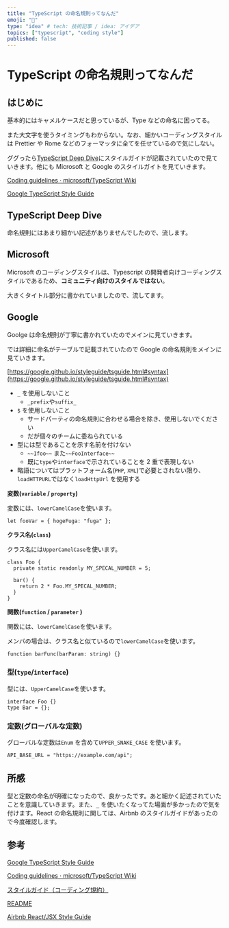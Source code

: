 ```yaml
---
title: "TypeScript の命名規則ってなんだ"
emoji: "🐡"
type: "idea" # tech: 技術記事 / idea: アイデア
topics: ["typescript", "coding style"]
published: false
---
```


# TypeScript の命名規則ってなんだ

## はじめに

基本的にはキャメルケースだと思っているが、Type などの命名に困ってる。

また大文字を使うタイミングもわからない。なお、細かいコーディングスタイルは Prettier や Rome などのフォーマッタに全てを任せているので気にしない。

ググったら[TypeScript Deep Dive](https://typescript-jp.gitbook.io/deep-dive/styleguide)にスタイルガイドが記載されていたので見ていきます。他にも Microsoft と Google のスタイルガイトを見ていきます。

[Coding guidelines · microsoft/TypeScript Wiki](https://github.com/microsoft/TypeScript/wiki/Coding-guidelines)

[Google TypeScript Style Guide](https://google.github.io/styleguide/tsguide.html)

## TypeScript Deep Dive

命名規則にはあまり細かい記述がありませんでしたので、流します。

## Microsoft

Microsoft のコーディングスタイルは、Typescript の開発者向けコーディングスタイルであるため、**コミュニティ向けのスタイルではない**。

大きくタイトル部分に書かれていましたので、流してます。

## Google

Goolge は命名規則が丁寧に書かれていたのでメインに見ていきます。

では詳細に命名がテーブルで記載されていたので Google の命名規則をメインに見ていきます。

[https://google.github.io/styleguide/tsguide.html#syntax](https://google.github.io/styleguide/tsguide.html#syntax)

- `_` を使用しないこと
  - `_prefix`や`suffix_`
- `$` を使用しないこと
  - サードパーティの命名規則に合わせる場合を除き、使用しないでください
  - だが個々のチームに委ねられている
- 型には型であることを示す名前を付けない
  - `~~Ifoo~~` また`~~FooInterface~~`
  - 既に`type`や`interface`で示されていることを 2 重で表現しない
- 略語についてはプラットフォーム名(`PHP`, `XML`)で必要とされない限り、`loadHTTPURL`ではなく`loadHttpUrl` を使用する

**変数(`variable` / `property`)**

変数には、`lowerCamelCase`を使います。

```tsx
let fooVar = { hogeFuga: "fuga" };
```

**クラス名(`class`)**

クラス名には`UpperCamelCase`を使います。

```tsx
class Foo {
  private static readonly MY_SPECAL_NUMBER = 5;

  bar() {
    return 2 * Foo.MY_SPECAL_NUMBER;
  }
}
```

**関数(`function` / `parameter` )**

関数には、`lowerCamelCase`を使います。

メンバの場合は、クラス名と似ているので`lowerCamelCase`を使います。

```tsx
function barFunc(barParam: string) {}
```

### 型(`type`/`interface`)

型には、`UpperCamelCase`を使います。

```tsx
interface Foo {}
type Bar = {};
```

### 定数(グローバルな定数)

グローバルな定数は`Enum` を含めて`UPPER_SNAKE_CASE` を使います。

```tsx
API_BASE_URL = "https://example.com/api";
```

## 所感

型と定数の命名が明確になったので、良かったです。あと細かく記述されていたことを意識していきます。また、`_` を使いたくなってた場面が多かったので気を付けます。React の命名規則に関しては、Airbnb のスタイルガイドがあったので今度確認します。

## 参考

[Google TypeScript Style Guide](https://google.github.io/styleguide/tsguide.html)

[Coding guidelines · microsoft/TypeScript Wiki](https://github.com/microsoft/TypeScript/wiki/Coding-guidelines)

[スタイルガイド（コーディング規約）](https://typescript-jp.gitbook.io/deep-dive/styleguide)

[README](https://basarat.gitbook.io/typescript/)

[Airbnb React/JSX Style Guide](https://airbnb.io/javascript/react/#class-vs-reactcreateclass-vs-stateless)
